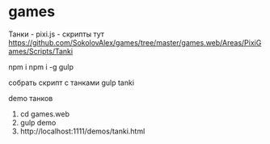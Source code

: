 # games

Танки - pixi.js - скрипты тут https://github.com/SokolovAlex/games/tree/master/games.web/Areas/PixiGames/Scripts/Tanki

npm i
npm i -g gulp

собрать скрипт с танками gulp tanki

demo танков 
1) cd games.web
2) gulp demo
3) http://localhost:1111/demos/tanki.html